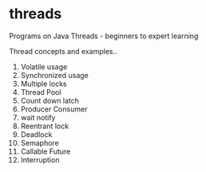 # threads
Programs on Java Threads - beginners to expert learning

Thread concepts and examples..
1. Volatile usage
2. Synchronized usage
3. Multiple locks
4. Thread Pool
5. Count down latch
6. Producer Consumer 
7. wait notify
8. Reentrant lock
9. Deadlock
10. Semaphore
11. Callable Future
12. Interruption
